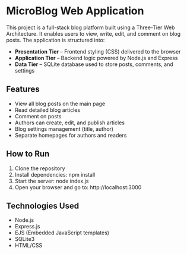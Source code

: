 # MicroBlog Web Application

This project is a full-stack blog platform built using a Three-Tier Web Architecture. It enables users to view, write, edit, and comment on blog posts. The application is structured into:

- **Presentation Tier** – Frontend styling (CSS) delivered to the browser
- **Application Tier** – Backend logic powered by Node.js and Express
- **Data Tier** – SQLite database used to store posts, comments, and settings

## Features

- View all blog posts on the main page
- Read detailed blog articles
- Comment on posts
- Authors can create, edit, and publish articles
- Blog settings management (title, author)
- Separate homepages for authors and readers

## How to Run

1. Clone the repository
2. Install dependencies: npm install
3. Start the server: node index.js
4. Open your browser and go to: http://localhost:3000


## Technologies Used

- Node.js
- Express.js
- EJS (Embedded JavaScript templates)
- SQLite3
- HTML/CSS

